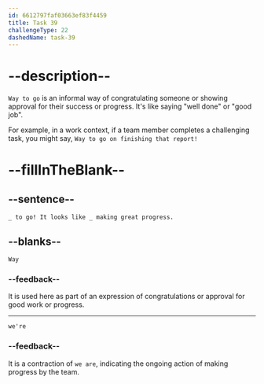 ```yaml
---
id: 6612797faf03663ef83f4459
title: Task 39
challengeType: 22
dashedName: task-39
---
```


<!--
AUDIO REFERENCE:
Sarah: Way to go! It looks like we’re making great progress.
-->

# --description--

`Way to go` is an informal way of congratulating someone or showing approval for their success or progress. It's like saying "well done" or "good job".

For example, in a work context, if a team member completes a challenging task, you might say, `Way to go on finishing that report!`

# --fillInTheBlank--

## --sentence--

`_ to go! It looks like _ making great progress.`

## --blanks--

`Way`

### --feedback--

It is used here as part of an expression of congratulations or approval for good work or progress.

---

`we're`

### --feedback--

It is a contraction of `we are`, indicating the ongoing action of making progress by the team.
